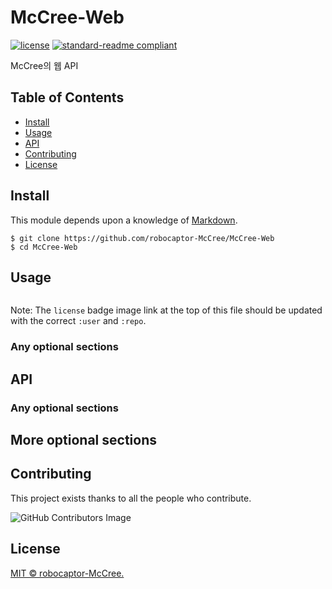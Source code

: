 # McCree-Web

[![license](https://img.shields.io/github/license/:user/:repo.svg)](LICENSE)
[![standard-readme compliant](https://img.shields.io/badge/readme%20style-standard-brightgreen.svg?style=flat-square)](https://github.com/RichardLitt/standard-readme)

McCree의 웹 API

## Table of Contents

- [Install](#install)
- [Usage](#usage)
- [API](#api)
- [Contributing](#contributing)
- [License](#license)

## Install

This module depends upon a knowledge of [Markdown]().
```
$ git clone https://github.com/robocaptor-McCree/McCree-Web
$ cd McCree-Web
```
## Usage

```
```

Note: The `license` badge image link at the top of this file should be updated with the correct `:user` and `:repo`.

### Any optional sections

## API

### Any optional sections

## More optional sections

## Contributing

This project exists thanks to all the people who contribute. 

![GitHub Contributors Image](https://contrib.rocks/image?repo=robocaptor-McCree/McCree-Web)


## License

[MIT © robocaptor-McCree.](../LICENSE)
